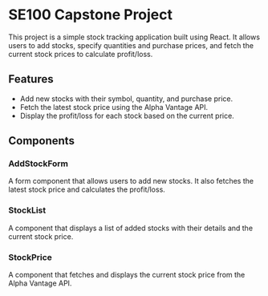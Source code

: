 # SE100 Capstone Project

This project is a simple stock tracking application built using React. It allows users to add stocks, specify quantities and purchase prices, and fetch the current stock prices to calculate profit/loss.

## Features

- Add new stocks with their symbol, quantity, and purchase price.
- Fetch the latest stock price using the Alpha Vantage API.
- Display the profit/loss for each stock based on the current price.

## Components

### AddStockForm

A form component that allows users to add new stocks. It also fetches the latest stock price and calculates the profit/loss.

### StockList

A component that displays a list of added stocks with their details and the current stock price.

### StockPrice

A component that fetches and displays the current stock price from the Alpha Vantage API.
